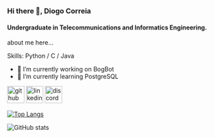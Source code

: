 ### Hi there 👋, Diogo Correia
#### Undergraduate in Telecommunications and Informatics Engineering.
about me here...

Skills: Python / C / Java

- 🔭 I’m currently working on BogBot 
- 🌱 I’m currently learning PostgreSQL 


[<img src='https://cdn.jsdelivr.net/npm/simple-icons@3.0.1/icons/github.svg' alt='github' height='40'>](https://github.com/DiogoCorreia03)  [<img src='https://cdn.jsdelivr.net/npm/simple-icons@3.0.1/icons/linkedin.svg' alt='linkedin' height='40'>](https://www.linkedin.com/in/diogocorreia03/)  [<img src='https://cdn.jsdelivr.net/npm/simple-icons@3.0.1/icons/discord.svg' alt='discord' height='40'>](discordapp.com/users/314458509184073728)  

[![Top Langs](https://github-readme-stats.vercel.app/api/top-langs/?username=DiogoCorreia03)](https://github.com/anuraghazra/github-readme-stats)

![GitHub stats](https://github-readme-stats.vercel.app/api?username=DiogoCorreia03&show_icons=true&count_private=true)  

